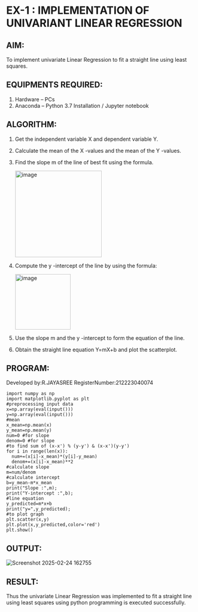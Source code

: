# EX-1 : IMPLEMENTATION OF UNIVARIANT LINEAR REGRESSION
## AIM:
To implement univariate Linear Regression to fit a straight line using least squares.

## EQUIPMENTS REQUIRED:
1. Hardware – PCs
2. Anaconda – Python 3.7 Installation / Jupyter notebook

## ALGORITHM:
1. Get the independent variable X and dependent variable Y.
2. Calculate the mean of the X -values and the mean of the Y -values.
3. Find the slope m of the line of best fit using the formula.
   
   <img width="231" alt="image" src="https://user-images.githubusercontent.com/93026020/192078527-b3b5ee3e-992f-46c4-865b-3b7ce4ac54ad.png">
   
4. Compute the y -intercept of the line by using the formula:
   
   <img width="148" alt="image" src="https://user-images.githubusercontent.com/93026020/192078545-79d70b90-7e9d-4b85-9f8b-9d7548a4c5a4.png">
   
5. Use the slope m and the y -intercept to form the equation of the line.
6. Obtain the straight line equation Y=mX+b and plot the scatterplot.

## PROGRAM:

Developed by:R.JAYASREE
RegisterNumber:212223040074

```
import numpy as np
import matplotlib.pyplot as plt
#preprocessing input data
x=np.array(eval(input()))
y=np.array(eval(input()))
#mean
x_mean=np.mean(x)
y_mean=np.mean(y)
num=0 #for slope
denom=0 #for slope
#to find sum of (x-x') % (y-y') & (x-x')(y-y')
for i in range(len(x)):
  num+=(x[i]-x_mean)*(y[i]-y_mean)
  denom+=(x[i]-x_mean)**2
#calculate slope
m=num/denom
#calculate intercept
b=y_mean-m*x_mean
print("Slope :",m);
print("Y-intercept :",b);
#line equation
y_predicted=m*x+b
print("y=",y_predicted);
#to plot graph
plt.scatter(x,y)
plt.plot(x,y_predicted,color='red')
plt.show()

```


## OUTPUT:

   ![Screenshot 2025-02-24 162755](https://github.com/user-attachments/assets/0bcd19b7-e55d-4046-a63c-a2ae420ee592)




## RESULT:
Thus the univariate Linear Regression was implemented to fit a straight line using least squares using python programming is executed successfully.

